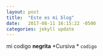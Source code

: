 ```yaml
---
layout: post
title:  "Este es mi blog"
date:   2017-08-11 16:15:22 -0500
categories: jekyll update
---
```

mi codigo
**negrita** *Cursiva * `codigo`